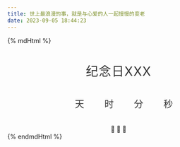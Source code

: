 ```yaml
---
title: 世上最浪漫的事，就是与心爱的人一起慢慢的变老
date: 2023-09-05 18:44:23
---
```

{% mdHtml %}
<style lang="less" scoped>
    .countDown1container {
        color: #333;
        margin: 0 auto;
        text-align: center;
    }

    .countDown1container > h1 {
        font-weight: normal;
        letter-spacing: .125vw;
        text-transform: uppercase;
    }

    .countDown1ul > li {
        display: inline-block;
        font-size: 1.5em;
        list-style-type: none;
        padding: 1em;
        text-transform: uppercase;
    }

    .countDown1ul > li span {
        display: block;
        font-size: 4.5vw;
    }

    .countDown1ul > .emoji {
        display: none;
        padding: 1vw;
    }

    .countDown1ul > .emoji span {
        font-size: 4vw;
        padding: 0 .5vw;
    }
</style>
<div class="countDown1container">
    <h1 id="headline">纪念日xxx</h1>
    <div id="countdown">
        <ul class="countDown1ul">
            <li><span id="days"></span>天</li>
            <li><span id="hours"></span>时</li>
            <li><span id="minutes"></span>分</li>
            <li><span id="seconds"></span>秒</li>
        </ul>
    </div>
    <div id="content" class="emoji">
        <span>🥳</span>
        <span>🎉</span>
        <span>🎂</span>
    </div>
</div>
<script>
    (function () {
        const second = 1000,
            minute = second * 60,
            hour = minute * 60,
            day = hour * 24;

        //I'm adding this section so I don't have to keep updating this pen every year :-)
        //remove this if you don't need it
        let today = new Date(),
            dd = String(today.getDate()).padStart(2, "0"),
            mm = String(today.getMonth() + 1).padStart(2, "0"),
            yyyy = today.getFullYear(),
            nextYear = yyyy + 1,
            dayMonth = "09/30/",
            birthday = dayMonth + yyyy;

        today = mm + "/" + dd + "/" + yyyy;
        if (today > birthday) {
            birthday = dayMonth + nextYear;
        }
        //end

        const countDown = new Date(birthday).getTime(),
            x = setInterval(function () {

                const now = new Date().getTime(),
                    distance = countDown - now;

                document.getElementById("days").innerText = Math.floor(distance / (day)),
                    document.getElementById("hours").innerText = Math.floor((distance % (day)) / (hour)),
                    document.getElementById("minutes").innerText = Math.floor((distance % (hour)) / (minute)),
                    document.getElementById("seconds").innerText = Math.floor((distance % (minute)) / second);

                //do something later when date is reached
                if (distance < 0) {
                    document.getElementById("headline").innerText = "It's my birthday!";
                    document.getElementById("countdown").style.display = "none";
                    document.getElementById("content").style.display = "block";
                    clearInterval(x);
                }
                //seconds
            }, 0)
    }());
</script>

<style>
    .progress {
        font-size: 1.2em;
        height: 20px;
        background: rgba(255, 255, 255, 0.05);
        border-radius: 2px;
        border: 1px solid black;
    }

    .progress--active .progress__bar {
        opacity: 1;
    }

    .progress__text {
        width: 20em;
        padding: 0 0.9em;
        position: absolute;
    }

    .progress__text em {
        font-style: normal;
    }

    .progress__bar {
        color: black;
        font-size: 12px;
        font-weight: normal;
        text-shadow: 0 1px 1px rgba(0, 0, 0, 0.6);
        line-height: 19px;
        display: block;
        position: relative;
        top: -1px;
        left: -1px;
        width: 0%;
        height: 100%;
        opacity: 0;
        border: 1px solid;
        border-radius: 2px 0 0 2px;
        background-size: 100px 30px, 130px 30px, 130px 30px;
        background-position: -20% center, right center, left center;
        background-repeat: no-repeat, no-repeat, no-repeat;
        transition: opacity 0.2s ease, width 0.8s ease-out, background-color 1s ease, border-color 0.3s ease, box-shadow 1s ease;
        -webkit-animation: pulse 2s ease-out infinite;
        animation: pulse 2s ease-out infinite;
        background-color: rgba(201, 4, 20, 0.95);
        background-image: linear-gradient(90deg, rgba(226, 4, 22, 0) 10%, rgba(250, 6, 26, 0.8) 30%, #fb1f31 70%, rgba(250, 6, 26, 0.8) 80%, rgba(226, 4, 22, 0) 90%), linear-gradient(to right, rgba(251, 31, 49, 0) 0%, #fb1f31 100%), linear-gradient(to left, rgba(251, 31, 49, 0) 0%, #fb1f31 100%);
        border-color: #fb3848;
        box-shadow: 0 0 0.6em #fa061a inset, 0 0 0.4em #e20416 inset, 0 0 0.5em rgba(201, 4, 20, 0.5), 0 0 0.1em rgba(254, 206, 210, 0.5);
    }

    .progress__bar--orange {
        background-color: rgba(201, 47, 0, 0.95);
        background-image: linear-gradient(90deg, rgba(227, 53, 0, 0) 10%, rgba(252, 59, 0, 0.8) 30%, #ff4d17 70%, rgba(252, 59, 0, 0.8) 80%, rgba(227, 53, 0, 0) 90%), linear-gradient(to right, rgba(255, 77, 23, 0) 0%, #ff4d17 100%), linear-gradient(to left, rgba(255, 77, 23, 0) 0%, #ff4d17 100%);
        border-color: #ff6030;
        box-shadow: 0 0 0.6em #fc3b00 inset, 0 0 0.4em #e33500 inset, 0 0 0.5em rgba(201, 47, 0, 0.5), 0 0 0.1em rgba(255, 214, 201, 0.5);
    }

    .progress__bar--yellow {
        background-color: rgba(232, 158, 0, 0.95);
        background-image: linear-gradient(90deg, rgba(255, 174, 3, 0) 10%, rgba(255, 183, 28, 0.8) 30%, #ffbf36 70%, rgba(255, 183, 28, 0.8) 80%, rgba(255, 174, 3, 0) 90%), linear-gradient(to right, rgba(255, 191, 54, 0) 0%, #ffbf36 100%), linear-gradient(to left, rgba(255, 191, 54, 0) 0%, #ffbf36 100%);
        border-color: #ffc74f;
        box-shadow: 0 0 0.6em #ffb71c inset, 0 0 0.4em #ffae03 inset, 0 0 0.5em rgba(232, 158, 0, 0.5), 0 0 0.1em rgba(255, 248, 232, 0.5);
    }

    .progress__bar--green {
        background-color: rgba(0, 178, 23, 0.95);
        background-image: linear-gradient(90deg, rgba(0, 204, 26, 0) 10%, rgba(0, 229, 30, 0.8) 30%, #00ff21 70%, rgba(0, 229, 30, 0.8) 80%, rgba(0, 204, 26, 0) 90%), linear-gradient(to right, rgba(0, 255, 33, 0) 0%, #00ff21 100%), linear-gradient(to left, rgba(0, 255, 33, 0) 0%, #00ff21 100%);
        border-color: #19ff37;
        box-shadow: 0 0 0.6em #00e51e inset, 0 0 0.4em #00cc1a inset, 0 0 0.5em rgba(0, 178, 23, 0.5), 0 0 0.1em rgba(178, 255, 188, 0.5);
    }

    .progress__bar--blue {
        background-color: rgba(18, 135, 204, 0.95);
        background-image: linear-gradient(90deg, rgba(20, 151, 227, 0) 10%, rgba(37, 162, 236, 0.8) 30%, #3dacee 70%, rgba(37, 162, 236, 0.8) 80%, rgba(20, 151, 227, 0) 90%), linear-gradient(to right, rgba(61, 172, 238, 0) 0%, #3dacee 100%), linear-gradient(to left, rgba(61, 172, 238, 0) 0%, #3dacee 100%);
        border-color: #54b6f0;
        box-shadow: 0 0 0.6em #25a2ec inset, 0 0 0.4em #1497e3 inset, 0 0 0.5em rgba(18, 135, 204, 0.5), 0 0 0.1em rgba(225, 242, 252, 0.5);
    }

    .progress__bar:before, .progress__bar:after {
        content: "";
        position: absolute;
        right: -1px;
        top: -10px;
        width: 1px;
        height: 40px;
    }

    .progress__bar:before {
        width: 7px;
        right: -4px;
        background: radial-gradient(ellipse at center, rgba(255, 255, 255, 0.4) 0%, rgba(255, 255, 255, 0) 75%);
    }

    .progress__bar:after {
        background: linear-gradient(to bottom, rgba(255, 255, 255, 0) 0%, rgba(255, 255, 255, 0.3) 25%, rgba(255, 255, 255, 0.3) 75%, rgba(255, 255, 255, 0) 100%);
    }

    .progress--complete .progress__bar {
        -webkit-animation: none;
        animation: none;
        border-radius: 2px;
    }

    .progress--complete .progress__bar:after, .progress--complete .progress__bar:before {
        opacity: 0;
    }

    @-webkit-keyframes pulse {
        0% {
            background-position: -50% center, right center, left center;
        }
        100% {
            background-position: 150% center, right center, left center;
        }
    }

    @keyframes pulse {
        0% {
            background-position: -50% center, right center, left center;
        }
        100% {
            background-position: 150% center, right center, left center;
        }
    }

    #progressList > div{
        margin: 10px;
    }

</style>
<div id="progressList">
</div>
<script src="https://cdn.jsdelivr.net/npm/dayjs@1/dayjs.min.js"></script>
<script>
    const dataList = [
        {
            text: '3',
            year: 2023,
            dateInfo: '09-06'
        },
        {
            text: '1',
            year: 2022,
            dateInfo: '01-06'
        },
        {
            text: '2',
            year: 2023,
            dateInfo: '07-06'
        },
        {
            text: '2',
            year: 2023,
            dateInfo: '09-05'
        },
    ]
    let $progressList = document.getElementById("progressList");
    let result = ''
    const orange = 25,
        yellow = 50,
        green = 75;
    for (let i = 0; i < dataList.length; i++) {
        let percent = 0;
        const dataListElement = dataList[i];
        const yearNow = dayjs().year();
        let diffDays = dayjs(yearNow + '-' + dataListElement.dateInfo).diff(dayjs().format("YYYY-MM-DD"), 'days');
        if (diffDays < 0) {
            diffDays = dayjs((yearNow + 1) + '-' + dataListElement.dateInfo).diff(dayjs().format("YYYY-MM-DD"), 'days');
        }
        if (diffDays !== 365) {
            percent = (365 - diffDays) / 365 * 100
        }
        dataListElement.percent=percent
        dataListElement.diffDays=diffDays
    }
    let dataSortList = dataList.sort((d1, d2) => d1.diffDays-d2.diffDays)
    for (let i = 0; i < dataSortList.length; i++) {
        const dataListElement = dataSortList[i];
        const percent = dataListElement.percent
        let progressClass = 'progress progress--active'
        let progress__barClass = 'progress__bar'
        let progress__barStyle = `width:  ${percent}%`
        let emText = `还剩${dataListElement.diffDays}天`
        if (percent >= 100) {
            progressClass += " progress--complete ";
            progress__barClass += " progress__bar--blue ";
            emText = "就是今天";
        } else {
            if (percent >= green) {
                progress__barClass += " progress__bar--green ";
            } else if (percent >= yellow) {
                progress__barClass += " progress__bar--yellow ";
            } else if (percent >= orange) {
                progress__barClass += " progress__bar--orange ";
            }
        }
        result += `<div class="${progressClass}">
                        <b style="${progress__barStyle}" class="${progress__barClass}">
                            <span class="progress__text">
                              ${dataListElement.text}: <em>${emText}</em>
                            </span>
                        </b>
                    </div>`
    }
    $progressList.innerHTML = result
</script>
{% endmdHtml %}